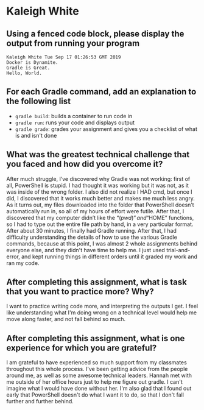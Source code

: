 # Kaleigh White

## Using a fenced code block, please display the output from running your program

~~~
Kaleigh White Tue Sep 17 01:26:53 GMT 2019
Docker is Dynamite.
Gradle is Great.
Hello, World.
~~~

## For each Gradle command, add an explanation to the following list

- `gradle build`: builds a container to run code in
- `gradle run`: runs your code and displays output
- `gradle grade`: grades your assignment and gives you a checklist of what is and isn't done

## What was the greatest technical challenge that you faced and how did you overcome it?

After much struggle, I’ve discovered why Gradle was not working: first of all, PowerShell is stupid. I had thought it was working but it
was not, as it was inside of the wrong folder. I also did not realize I HAD cmd, but once I did, I discovered that it works much better and
makes me much less angry. As it turns out, my files downloaded into the folder that PowerShell doesn’t automatically run in, so all of my
hours of effort were futile. After that, I discovered that my computer didn’t like the “$(pwd)” and “$HOME” functions, so I had to type out
the entire file path by hand, in a very particular format. After about 30 minutes, I finally had Gradle running. After that, I had
difficulty understanding the details of how to use the various Gradle commands, because at this point, I was almost 2 whole assignments
behind everyone else, and they didn't have time to help me. I just used trial-and-error, and kept running things in different orders until
it graded my work and ran my code.

## After completing this assignment, what is task that you want to practice more? Why?

I want to practice writing code more, and interpreting the outputs I get. I feel like understanding what I'm doing wrong on a technical
level would help me move along faster, and not fall behind so much.

## After completing this assignment, what is one experience for which you are grateful?

 I am grateful to have experienced so much support from my classmates throughout this whole process. I've been getting advice from the
people around me, as well as some awesome technical leaders. Hannah met with me outside of her office hours just to help me figure out
gradle. I can't imagine what I would have done without her. I'm also glad that I found out early that PowerShell doesn't do what I want it
to do, so that I don't fall further and further behind.

